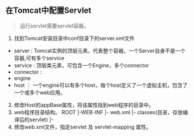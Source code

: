 ## 在Tomcat中配置Servlet
> 运行servlet需要servlet容器。
1. 找到Tomcat安装目录中conf目录下的server.xml文件
  - server  : Tomcat实例的顶层元素，代表整个容器。一个Server自身不是一个容器,可有多个service
  - service : 顶层类元素，可包含一个Engine，多个connector
  - connector :
  - engine
  - host ： 一个engine可以有多个host，每个host定义了一个虚拟主机，包含了一个或多个web应用。
2. 修改Host的appBase属性，将该属性指到web程序的目录中。
3. web程序目录结构。
  ROOT
    |-WEB-INF
        |- web.xml
        |- classes(目录，存放编译后的servlet)
    |- 
4. 修改web.xml文件，指定servlet 及 servlet-mapping 属性。
